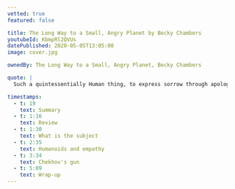 ```yaml
---
vetted: true
featured: false

title: The Long Way to a Small, Angry Planet by Becky Chambers
youtubeId: KbmpRl2QVUs
datePublished: 2020-05-05T13:05:00
image: cover.jpg

ownedBy: The Long Way to a Small, Angry Planet, Becky Chambers

quote: |
  Such a quintessentially Human thing, to express sorrow through apology

timestamps:
  - t: 19
    text: Summary
  - t: 1:16
    text: Review
  - t: 1:30
    text: What is the subject
  - t: 2:35
    text: Humanoids and empathy
  - t: 3:34
    text: Chekhov's gun
  - t: 5:09
    text: Wrap-up
---
```

